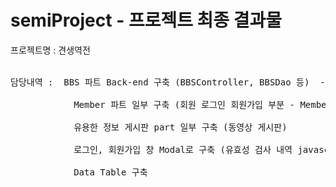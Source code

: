 # semiProject - 프로젝트 최종 결과물
프로젝트명 : 견생역전<br><br>

<pre>
담당내역 :  BBS 파트 Back-end 구축 (BBSController, BBSDao 등)  - 우리멍냥이는요 사진게시판 Part<br>
            Member 파트 일부 구축 (회원 로그인 회원가입 부분 - MemberController, MemberDao 등 ) <br>
            유용한 정보 게시판 part 일부 구축 (동영상 게시판) <br>
            로그인, 회원가입 창 Modal로 구축 (유효성 검사 내역 javascript 코드 구축)<br>
            Data Table 구축 <br>
</pre>
